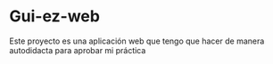 # Gui-ez-web
Este proyecto es una aplicación web que tengo que hacer de manera autodidacta para aprobar mi práctica 
